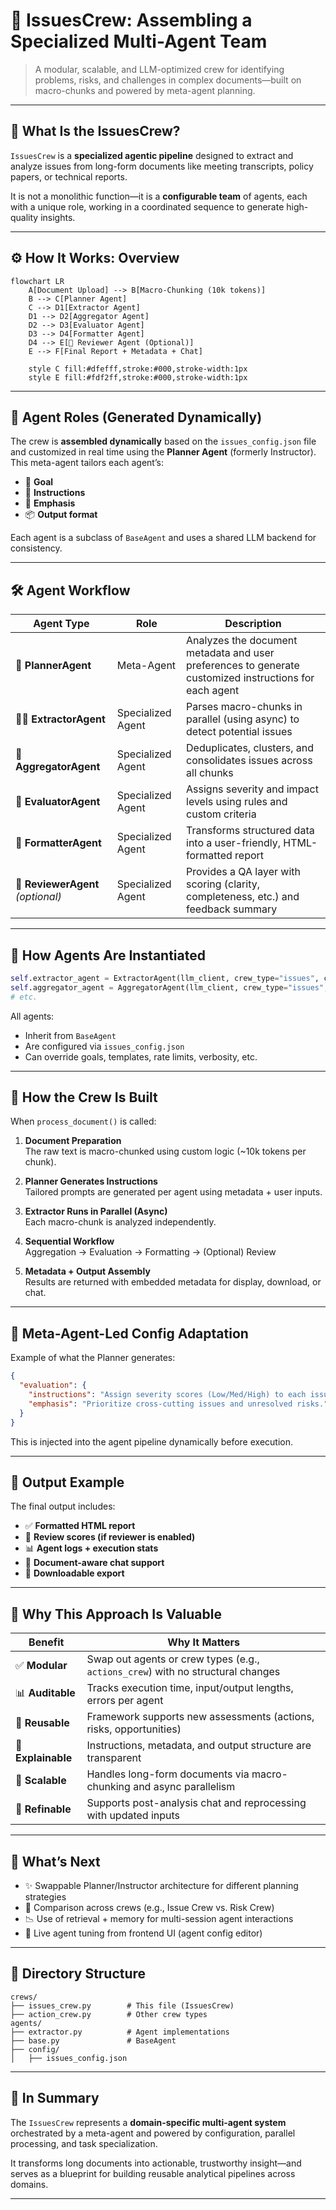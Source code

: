 # 🧪 IssuesCrew: Assembling a Specialized Multi-Agent Team

> A modular, scalable, and LLM-optimized crew for identifying problems, risks, and challenges in complex documents—built on macro-chunks and powered by meta-agent planning.

---

## 🧭 What Is the IssuesCrew?

`IssuesCrew` is a **specialized agentic pipeline** designed to extract and analyze issues from long-form documents like meeting transcripts, policy papers, or technical reports.

It is not a monolithic function—it is a **configurable team** of agents, each with a unique role, working in a coordinated sequence to generate high-quality insights.

---

## ⚙️ How It Works: Overview

```mermaid
flowchart LR
    A[Document Upload] --> B[Macro-Chunking (10k tokens)]
    B --> C[Planner Agent]
    C --> D1[Extractor Agent]
    D1 --> D2[Aggregator Agent]
    D2 --> D3[Evaluator Agent]
    D3 --> D4[Formatter Agent]
    D4 --> E[🧪 Reviewer Agent (Optional)]
    E --> F[Final Report + Metadata + Chat]

    style C fill:#dfefff,stroke:#000,stroke-width:1px
    style E fill:#fdf2ff,stroke:#000,stroke-width:1px
```

---

## 🧠 Agent Roles (Generated Dynamically)

The crew is **assembled dynamically** based on the `issues_config.json` file and customized in real time using the **Planner Agent** (formerly Instructor). This meta-agent tailors each agent’s:

- 🎯 **Goal**
- 🧾 **Instructions**
- 🧲 **Emphasis**
- 📦 **Output format**

Each agent is a subclass of `BaseAgent` and uses a shared LLM backend for consistency.

---

## 🛠️ Agent Workflow

| Agent Type     | Role | Description |
|----------------|------|-------------|
| 🧭 **PlannerAgent** | Meta-Agent | Analyzes the document metadata and user preferences to generate customized instructions for each agent |
| 🕵️‍♂️ **ExtractorAgent** | Specialized Agent | Parses macro-chunks in parallel (using async) to detect potential issues |
| 🧩 **AggregatorAgent** | Specialized Agent | Deduplicates, clusters, and consolidates issues across all chunks |
| 🧮 **EvaluatorAgent** | Specialized Agent | Assigns severity and impact levels using rules and custom criteria |
| 🧾 **FormatterAgent** | Specialized Agent | Transforms structured data into a user-friendly, HTML-formatted report |
| 🧪 **ReviewerAgent** *(optional)* | Specialized Agent | Provides a QA layer with scoring (clarity, completeness, etc.) and feedback summary |

---

## 🧱 How Agents Are Instantiated

```python
self.extractor_agent = ExtractorAgent(llm_client, crew_type="issues", config=config)
self.aggregator_agent = AggregatorAgent(llm_client, crew_type="issues", config=config)
# etc.
```

All agents:
- Inherit from `BaseAgent`
- Are configured via `issues_config.json`
- Can override goals, templates, rate limits, verbosity, etc.

---

## 🧬 How the Crew Is Built

When `process_document()` is called:

1. **Document Preparation**  
   The raw text is macro-chunked using custom logic (~10k tokens per chunk).

2. **Planner Generates Instructions**  
   Tailored prompts are generated per agent using metadata + user inputs.

3. **Extractor Runs in Parallel (Async)**  
   Each macro-chunk is analyzed independently.

4. **Sequential Workflow**  
   Aggregation → Evaluation → Formatting → (Optional) Review

5. **Metadata + Output Assembly**  
   Results are returned with embedded metadata for display, download, or chat.

---

## 🧠 Meta-Agent-Led Config Adaptation

Example of what the Planner generates:

```json
{
  "evaluation": {
    "instructions": "Assign severity scores (Low/Med/High) to each issue based on organizational impact.",
    "emphasis": "Prioritize cross-cutting issues and unresolved risks."
  }
}
```

This is injected into the agent pipeline dynamically before execution.

---

## 🧾 Output Example

The final output includes:

- ✅ **Formatted HTML report**
- 🧪 **Review scores (if reviewer is enabled)**
- 📊 **Agent logs + execution stats**
- 💬 **Document-aware chat support**
- 📁 **Downloadable export**

---

## 🧰 Why This Approach Is Valuable

| Benefit | Why It Matters |
|---------|----------------|
| ✅ **Modular** | Swap out agents or crew types (e.g., `actions_crew`) with no structural changes |
| 📊 **Auditable** | Tracks execution time, input/output lengths, errors per agent |
| 🔄 **Reusable** | Framework supports new assessments (actions, risks, opportunities) |
| 🧠 **Explainable** | Instructions, metadata, and output structure are transparent |
| 🧱 **Scalable** | Handles long-form documents via macro-chunking and async parallelism |
| 🧪 **Refinable** | Supports post-analysis chat and reprocessing with updated inputs |

---

## 🔮 What’s Next

- ✨ Swappable Planner/Instructor architecture for different planning strategies
- 🧪 Comparison across crews (e.g., Issue Crew vs. Risk Crew)
- 📉 Use of retrieval + memory for multi-session agent interactions
- 🔧 Live agent tuning from frontend UI (agent config editor)

---

## 📁 Directory Structure

```
crews/
├── issues_crew.py        # This file (IssuesCrew)
├── action_crew.py        # Other crew types
agents/
├── extractor.py          # Agent implementations
├── base.py               # BaseAgent
├── config/
│   ├── issues_config.json
```

---

## 🧠 In Summary

The `IssuesCrew` represents a **domain-specific multi-agent system** orchestrated by a meta-agent and powered by configuration, parallel processing, and task specialization.

It transforms long documents into actionable, trustworthy insight—and serves as a blueprint for building reusable analytical pipelines across domains.

---
